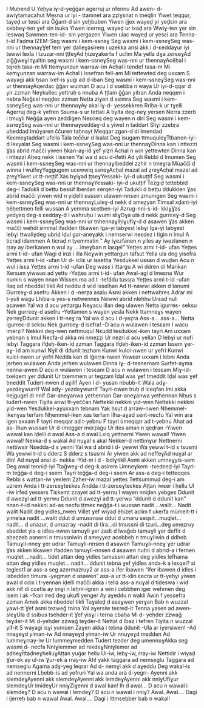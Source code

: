 I Muḥend U Yeḥya iɣ-d-yeǧǧan agerruj ur nfennu
Ad awen- d-awiɣtamacahut
Meɛna ur iyi - ttamnet ara
ẓẓiɣsnat n tneqlin
Yiwet teqqur, tayeḍ ur tesɛi ara
Ǧǧant-d sin yeḥbuben
Yiwen ijjex wayeḍ yr yeḍɛin ara
ɛebbeɣ-ten ɣef sin isuka
Yiwen icerreg, wayeḍ ur ixaḍ ara
Wwiɣ-ten  ɣer sin leswaq
Sawmen-ten-id- sin yergazen
Yiwen ulac wayeḍ ur yesɛi ara
Tenna-t-id Faḍma IZEM-Seg wasmi i kem-ssneɣ
Seg wasmi i kem-ssneɣSeg was-nni ur thennaɣƔef tem ɣer ḍalleɣasirem i uzekka
ansi akk i d-ɛeddaɣur iyi tewwi lexla
I tzuzar-nni ṭṭfeɣAd ḥizeɣakerfa f uclim
Ma yella dɣa zerɛeɣAd ziǧǧweɣi tɣaltin
seg wasmi i kem-ssneɣSeg was-nni ur thennaɣAcëḥal i tejreḥ tasa-m
Mi ttemɣunzun warraw-im
Acḥal i tendef tasa-m
Mi kemɣunzan warraw-im
Acḥal i issefran fell-am
Mi tettewteḍ deg uxxam
S wayagi akk ḥsan
Ixef-is yugi ad d-iban
Seg wasmi i kem-ssneɣSeg was-nni ur thennaɣAqerdac ǧǧan wulman
D acu i d ssebba n waya
Ur iyi-d-qqar d yir zzman
Neɣkullec yettruḥ s nnuba
A ṭṭlam ǧǧan yitran
Anda neqqen i nebra
Neǧɛel neqḍeɛ zzman
Netta ziɣen d ssimra
Seg wasmi i kem-ssneɣSeg was-nni ur thennaɣAy akal iɣ-d- yessekkren
Rriḥa-k ur tɣelli
Agerruj deg-k yefren
Ssuma-s ur tettali
A tiyita deg-neɣ yersen
Nerra zzerb i tmuɣli
Neǧǧa ayen zeddigen
Neɛceq deg wayen n diri
Seg wasmi i kem-ssneɣSeg was-nni ur thennaɣɛeddaɣ-d s yiwet n taddart
Sliɣi zzebṛa uḥeddad
Imùɣaren ččuren taḥnayt
Meqqar zgan-d di lmendad
Kecmeɣtaddart ufella
Tala teččur d lxalat
Deg isugam ttmuquleɣTtbanen-iyi-d lexyalat
Seg wasmi i kem-ssneɣSeg was-nni ur thennaɣDinna kan i nttezzi
Ɣas abrid mačči yiwen
ḥkan-aɣ-id ɣef yiẓri
Acḥal n win yettewten
Dinna kan i nttezzi
Aḥeq nekk i issnen
Yal wa d acu d-ifetti
Ad yili Ṛebbi d lmumen
Seg wasmi i kem-ssneɣSeg was-nni ur thennaɣIbeddel zzhir n tmeɣra
Mùačči d winna i wulfeɣYeggugem ucewwiq ssneɣAcḥal mazal ad ẓreɣAcḥal mazal ad ẓreɣYiwet ur tt-neṭṭif
Xas bɣiɣad ṭṭseɣYessaki- iyi-d ukuṭṭif
Seg wasmi i kem-ssneɣSeg was-nni ur thennaɣYessaki- iyi-d ukuṭṭif
Tezgiḍ tettebbiḍ deg-i
Tadukli d beṭṭu bessif Iberdan ɛerqen-iyi
Tadukli d beṭṭu ddukklen
Ɣas abrid mačči yiwen
wid n yiḍelli ɛussen ulawen-nnsen zmumgen
Seg wasmi i kem-ssneɣSeg was-nni ur thennaɣLuleɣ-d nekk d ameẓyan Timsal xḍant-iyi
ḥëḥettmen felli wussan
A yemma sɛetben-iyi
Azrug-nni-s-id- kkiɣƔas yedyeq deg-s ɛeddaɣ-d
I wahruḥu i wumi sliɣDɣa ula d nekk gurrɛeɣ-d
Seg wasmi i kem-ssneɣSeg was-nni ur tnhennaɣlḥiɣufiɣ-d d asawen
Ɣas akken mačči weḥdi
simmal ifadden ttkawen
Iga-yi tabɣest lebɣi
Iga-yi tabɣest lebɣi
ttwaliɣdeg ubrid iḍul
gar-aneɣakk i nemserwi
neɛdez i tigin n lmul
A ticraḍ idammen
A ticraḍ n tyemmatin
“ Ay iɣezfanen n yiles
ay iwezlanen n ṛṛay
ay iberkanen n wul
ay ….imeɣban n laɛqel”
Yeṭṭes armi t-id- ufan
Yeṭṭes armi t-id- ufan
Wagi d inzi i illa
Neɣwin yettargun tafsut
Yella ula deg yisefra
Yeṭṭes armi t-id -ufan
Ur d- icliɛ ur issetḥa
Yesdukkel ussan d wuḍan
Acu n wul i isɛa
Yeṭṭes armi t-id -ufan
Deg wass i ittargu
A wi ddren di Marikan
Xersum yiwwas ad yettu -Yeṭṭes armi t-id- ufan
Awal-agi d lmeɛna
Wur numin s wayen nnan
Wissen ma ad t -tefddu tussṛa
Yeṭṭes armi t-id -ufan
Ilaq ad nbeddel tikli
Ad neddu d wid isselḥan
Ad tt-nawwi akken d tanumi Gurrɛeɣ-d asefru
Akken i d -nerẓa asalu
Asmi akken i nettwaḥres
Adrar mi t-yuli wagu
Lhiba-s yes-s netwennes
Newwi abrid nleḥḥu
Urɛad nuli asawen
Yal wa d acu yettargu
Neɣacu illan deg ulawen
Netta igurreɛ- seksu
Nek gurrɛeɣ-d asefru -Yettamen s wayen yesla
Nekk ttamneɣs wayen ẓerreɣDdunit akken i tt-neɣ ra
Yal wa d acu i d-yeẓra Ass-a… ass-a…
Netta igurreɛ-d seksu
Nek gurrɛeɣ-d isefra! -D acu n wulawen i tesɛam
I wacu imerẓi?
Nekkni deg-wen nettmuqul
Nɛudd tesdukkel-iken tayri
Am uxxam yebnan s lmul
Necfa-d akka mi nmeẓẓi
Ur neẓri d acu yellan
D lebɣi ur nufi lebɣi
Taggara ifḍeḥ-iken-id zzman
Taggara ifḍeḥ-iken-id zzman
Issem  ɣer-aɣ- id am kunwi
Nɣil di ddunit tezham
Kunwi kulci-nwen ur yefri
Kunwi kulci-nwen ur yefri
Nedda kan di lǧeṛṛa-nwen
Yewɛer uxxam i lebni
Anda jerḥen wulawen
Anda jerḥen wulawen
Dinna iɣ- d-tesnernam
Surfet-aɣma nenna-awen
D acu n wulawen i tesɛam
D acu n wulawen i tesɛam
Miɣ-id- txelqem  ɣer ddunit
Ur txemmem ur tegzam
Iḍal was ɣef tmeddit
Iḍal was ɣef tmeddit
Tudert-nwen d aɣilif
Ayen i d- yusan nbubb-it
Wala adɣ- yezdeɣwurrif
Wal adɣ- yezdeɣwurrif
Tayri-nwen truḥ d iceqfan
Imi akka nejgugel di nnif
Gar-aneɣanwa yethennan
Gar-aneɣanwa yethennan
Nḥus s tudert-nwen
Tiyita anwi tt-yeččan
Nettekki nekkni yid-wen
Nettekki nekkni yid-wen
Yesdukkel-aɣuxxam tebnam
Yak ḥsut d arraw-nwen
Nḥemmel-ikenɣas terfam
Nḥemmel-iken xas terfam
Ilha-aɣad sent-necfu
Yal win ara igen axxam
F tayri meqqar ad t-yebnu
F tayri ùmeqqar ad t-yebnu
Ahat ad as- lhun wussan
Ur d-imegger merẓagu
Ur ites aman n qeḍran -Yiwen wawal kan
Iḍelli d awal
Ass-a d awal Lxiq yettnerni Yiwen wawal! Yiwen wawal!
Nekka-d s wakal
Ad nuɣal s akal Nekker-d nettimɣur Nettnerni nettiwsir
Nɛedda-d s yenni
Yal wa d abrid i d- yewwi
Wa yewwi t-id s tsusmi
Wa yewwi t-id s dderz
S dderz s tsusmi
Ar yiwen akk ad neffeɣAd nuɣal ar din!
Ad nuɣal ansi d- nekka -Yid-m i d - bdiɣtikli
Asmi akken umneɣyis-sem
Deg awal tenniḍ-iyi
Ttaǧweɣ-d deg-k asirem
Umneɣkem -txedɛeḍ-iyi
Tayri-m teǧǧa-d deg-i ssem
Tayri teǧǧa-d deg-i ssem
Ar ass-a deg-i tetteqqes
Rebbi s waṭṭan-iw yeɛlem
Zzher-iw mazal yeṭṭes
Tettsummuḍ deg-i am uzrem
Anda i tt-zerɛeɣteɛkes
Andda i tt-zerɛeɣteɛkes
Aṭṭan iwɛer i ḥellu
Ul -iw irfed yessers
Tiɛkemt zzayet ad tt-yernu
I wayen nniḍen yebges
Ddunit d awezɣi ad tt-yerwu
Ddunit d awezɣi ad tt-yerwu
“ddunit d ddunit kan”
nnan-t-id nekkni ad-as necfu
ṭṭmeɛ neǧǧa-t i wussan nadit …walit… Nadit walit
Nadit deg yidles_nwen
Villet ɣef wiyaḍ
ëḥizet aclim f ukerfa
mùmelt-tt i yimelsa nadit …walit
ddut d umussnaw
ddut d umaru seqsit…muqlet…nadit…
d unazur, d umazray -nadit di tira…di tmussni
di tzuri…deg umezruy
sbeddet yis-s idles-nwen
tamuɣli  ɣer zadt d lwaǧeb
tamuɣli  ɣer deffir d aḥezzeb
asnerni n tmussniwin d ameyyez
acebbeḥ n tmuɣliwin d ddheb
Tamuɣli-nneɣ  ɣer udrar
Tamuɣli-nnsen d asawen
Tamuɣli-nneɣ  ɣer udrar
Ɣas akken kkawen ifadden
tamuɣli-nnsen d asawen
nutni d abrid-a i fernen muqlet …nadit…
tidet attan deg yidles
tamussni attan deg yidles
lefhama attan deg yidles muqlet… nadit…
ddunit tebna ɣef yidles
anda-k a leɛqel?
si teglest1 ar ass-a
seg azermazruy2 ar ass-a ifer ibawen “ifer ibawen
d idles i isbedden timura -yegman d asawen”
ass-a ur tt-xlin ɛecra
ur tt-yeḥyi yiwen
awal d ccix i t-yennan
iḍelli mačči akka i tella
ass-a nuɣal d tiḍeswa
i wid akk nif di ccetla
ay imɣi n leḥrir-igren
a win i cebbḥen iger
wehmen deg isem i ak -fkan
ired deg ukufi yenger
Ay aɣeddu n wakli
Awin f yessefra zzman
Amek akka nbeddel tikli
Tuɣaleḍ d aseɣwen yerɣan
Bab n wuzzal yawi-tt
Ɣef asmi tezweǧ tnina
Yal aɣersiw teɛreḍ-it
Tenna yasen ad awen- sleɣUla d ssibus tseḥder-it
Ɣef yisɣi i terna cbaḥa
Mi d- yeḥḍer zzwaǧ teɣder-it
Mi d-yeḥḍer zzwaǧ teɣder-it
Nettat d lbaz i tefren
Tiyita n wuzzal yif-it
S wayagi isɣi yumùen
Zaɣen akka i tebna ddunit -Ula ar iɣersiwen! -Ad nnaɣeɣd yiman-iw
Ad nnaɣeɣd yiman-iw
Ur nnuɣeɣd medden
Ad lummeɣrray-iw
Ur lummeɣmedden
Tudert tezder deg umennuɣAkka seg wasmi d- necfa
Nniɣlemmer ad rekdeɣNniɣlemer ad aḍneɣÎttaḍneɣḥelluɣAṭṭan yugar ḥellu
Ul-iw, lebɣ-iw, rray-iw
Nettidir i wiyaḍ
Ɣur-ek ay ul-iw
Ɣur-ek a rray-iw
Ah! yakk taggara ad nemseglu
Taggara ad nemseglu
Agama adɣ-yeg leqrar
Ad d- nemɣi akk d aɣeddu
Deg wakal-is ad nennerni
Lḥebb-is ad yefruri
Yal wa anda ara d-yegri-
Ayenni akk slemdeɣAyenni akk slemdeɣAyenni akk lemdeɣAyenni akk nniɣUfiɣur slemdeɣUr lmideɣUr nniɣZiɣenni d awal kan!
Ih d awal…
D acu n wawal i slemdeɣ?
D acu n wawal i lemdeɣ?
D acu n wawal i nniɣ? Awal.
Awal…. Dagi i ijerreḥ bab n wawal Awal.
Awal…. Dagi i ittmɛebber bab n wakal!